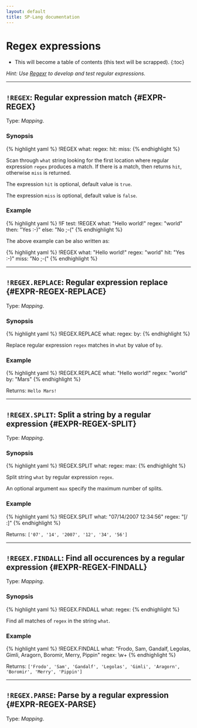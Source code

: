 ```yaml
---
layout: default
title: SP-Lang documentation
---
```


# Regex expressions

* This will become a table of contents (this text will be scrapped).
{:toc}

_Hint: Use [Regexr](https://regexr.com) to develop and test regular expressions._

--- 

## `!REGEX`: Regular expression match  {#EXPR-REGEX}

Type: _Mapping_.

### Synopsis

{% highlight yaml %}
!REGEX
what: <string>
regex: <regex>
hit: <hit>
miss: <miss>
{% endhighlight %}

Scan through `what` string looking for the first location where regular expression `regex` produces a match.
If there is a match, then returns `hit`, otherwise `miss` is returned.
  
The expression `hit` is optional, default value is `true`.
  
The expression `miss` is optional, default value is `false`.


### Example

{% highlight yaml %}
!IF
test:
  !REGEX
  what: "Hello world!"
  regex: "world"
then:
  "Yes :-)"
else:
  "No ;-("
{% endhighlight %}

The above example can be also written as:
  
{% highlight yaml %}
!REGEX
what: "Hello world!"
regex: "world"
hit: "Yes :-)"
miss: "No ;-("
{% endhighlight %}

--- 

## `!REGEX.REPLACE`: Regular expression replace  {#EXPR-REGEX-REPLACE}

Type: _Mapping_.

### Synopsis

{% highlight yaml %}
!REGEX.REPLACE
what: <string>
regex: <regex>
by: <string>
{% endhighlight %}

Replace regular expression `regex` matches in `what` by value of `by`.


### Example

{% highlight yaml %}
!REGEX.REPLACE
what: "Hello world!"
regex: "world"
by: "Mars"
{% endhighlight %}

Returns: `Hello Mars!`

--- 

## `!REGEX.SPLIT`: Split a string by a regular expression  {#EXPR-REGEX-SPLIT}

Type: _Mapping_.

### Synopsis

{% highlight yaml %}
!REGEX.SPLIT
what: <string>
regex: <regex>
max: <integer>
{% endhighlight %}

Split string `what` by regular expression `regex`.

An optional argument `max` specify the maximum number of splits.


### Example

{% highlight yaml %}
!REGEX.SPLIT
what: "07/14/2007 12:34:56"
regex: "[/ :]"
{% endhighlight %}

Returns: `['07', '14', '2007', '12', '34', '56']`

--- 

## `!REGEX.FINDALL`: Find all occurences by a regular expression  {#EXPR-REGEX-FINDALL}

Type: _Mapping_.

### Synopsis

{% highlight yaml %}
!REGEX.FINDALL
what: <string>
regex: <regex>
{% endhighlight %}

Find all matches of `regex` in the string `what`.

### Example

{% highlight yaml %}
!REGEX.FINDALL
what: "Frodo, Sam, Gandalf, Legolas, Gimli, Aragorn, Boromir, Merry, Pippin"
regex: \w+
{% endhighlight %}

Returns: `['Frodo', 'Sam', 'Gandalf', 'Legolas', 'Gimli', 'Aragorn', 'Boromir', 'Merry', 'Pippin']`

---

## `!REGEX.PARSE`: Parse by a regular expression {#EXPR-REGEX-PARSE}

Type: _Mapping_.

